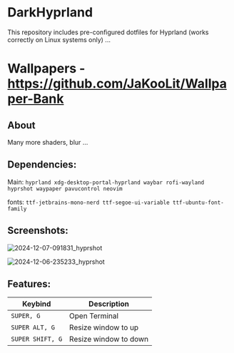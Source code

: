 # DarkHyprland
This repository includes pre-configured dotfiles for Hyprland (works correctly on Linux systems only) ...
# Wallpapers - https://github.com/JaKooLit/Wallpaper-Bank

## About
Many more shaders, blur ...

## Dependencies:
Main:  `hyprland xdg-desktop-portal-hyprland waybar rofi-wayland hyprshot waypaper pavucontrol neovim`

fonts: `ttf-jetbrains-mono-nerd ttf-segoe-ui-variable ttf-ubuntu-font-family`

## Screenshots:

![2024-12-07-091831_hyprshot](https://github.com/user-attachments/assets/6d553f8f-0621-40a4-a5f9-7dbbd5f26b0f)

![2024-12-06-235233_hyprshot](https://github.com/user-attachments/assets/691660ad-06ae-4d98-aa26-d7247b652e3a)

## Features:
| Keybind | Description |
| --- | --- |
| `SUPER, G` | Open Terminal |
| `SUPER ALT, G` | Resize window to up |
| `SUPER SHIFT, G` | Resize window to down |
